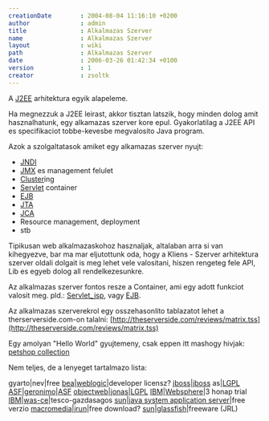 ```yaml
---
creationDate        : 2004-08-04 11:16:10 +0200 
author              : admin 
title               : Alkalmazas Szerver 
name                : Alkalmazas Szerver 
layout              : wiki 
path                : Alkalmazas Szerver 
date                : 2006-03-26 01:42:34 +0100 
version             : 1 
creator             : zsoltk 
---
```

A [J2EE](j2ee.html) arhitektura egyik alapeleme.

Ha megnezzuk a J2EE leirast, akkor tisztan latszik, hogy minden dolog amit hasznalhatunk, egy alkamazas szerver kore epul. Gyakorlatilag a J2EE API es specifikaciot tobbe-kevesbe megvalosito Java program.

Azok a szolgaltatasok amiket egy alkamazas szerver nyujt:

*   [JNDI](JNDI.html)
*   [JMX](JMX.html) es management felulet
*   [Cluster](cluster.html)ing
*   [Servlet](servlet.html) container
*   [EJB](EJB.html)
*   [JTA](JTA.html)
*   [JCA](JCA.html)
*   Resource management, deployment
*   stb

Tipikusan web alkalmazaskohoz hasznaljak, altalaban arra si van kihegyezve, bar ma mar eljutottunk oda, hogy a Kliens - Szerver arhitektura szerver oldali dolgait is meg lehet vele valositani, hiszen rengeteg fele API, Lib es egyeb dolog all rendelkezesunkre.

Az alkalmazas szerver fontos resze a Container, ami egy adott funkciot valosit meg. pld.: [Servlet_jsp](servlet_jsp.html), vagy [EJB](EJB.html).

Az alkalmazas szerverekrol egy osszehasonlito tablazatot lehet a therserverside.com-on talalni: [http://theserverside.com/reviews/matrix.tss](http://theserverside.com/reviews/matrix.tss)

Egy amolyan "Hello World" gyujtemeny, csak eppen itt mashogy hivjak: [petshop collection](petshop%20collection.html)

Nem teljes, de a lenyeget tartalmazo lista:

gyarto|nev|free
[bea](bea.html)|[weblogic](weblogic.html)|developer licensz?
[jboss](jboss.html)|[jboss](jboss.html) as|[LGPL](LGPL.html)
[ASF](ASF.html)|[geronimo](geronimo.html)|[ASF](ASF.html)
[objectweb](objectweb.html)|[jonas](jonas.html)|[LGPL](LGPL.html)
[IBM](IBM.html)|[Websphere](Websphere.html)|3 honap trial
[IBM](IBM.html)|[was-ce](was-ce.html)|tesco-gazdasagos
[sun](Sun.html)|[java system application server](Missing.html)|free verzio
[macromedia](Missing.html)|[jrun](jrun.html)|free download?
[sun](Sun.html)|[glassfish](glassfish.html)|freeware (JRL)
